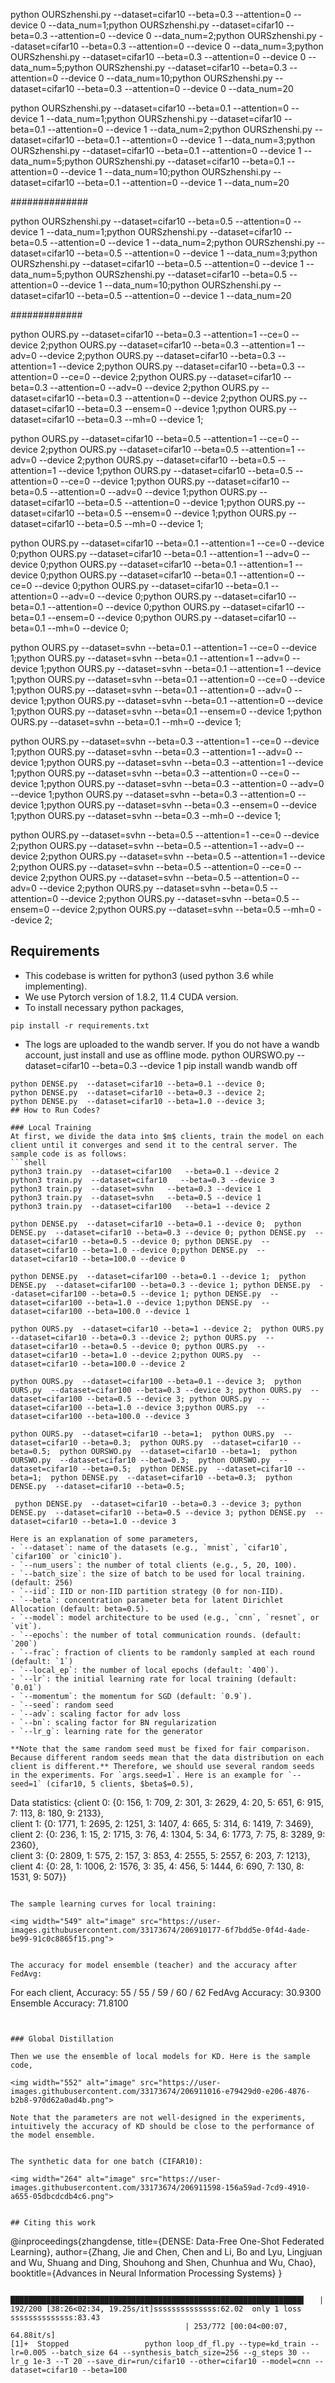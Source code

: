 python OURSzhenshi.py --dataset=cifar10 --beta=0.3 --attention=0 --device 0 --data_num=1;python OURSzhenshi.py --dataset=cifar10 --beta=0.3 --attention=0 --device 0 --data_num=2;python OURSzhenshi.py --dataset=cifar10 --beta=0.3 --attention=0 --device 0 --data_num=3;python OURSzhenshi.py --dataset=cifar10 --beta=0.3 --attention=0 --device 0 --data_num=5;python OURSzhenshi.py --dataset=cifar10 --beta=0.3 --attention=0 --device 0 --data_num=10;python OURSzhenshi.py --dataset=cifar10 --beta=0.3 --attention=0 --device 0 --data_num=20


python OURSzhenshi.py --dataset=cifar10 --beta=0.1 --attention=0 --device 1 --data_num=1;python OURSzhenshi.py --dataset=cifar10 --beta=0.1 --attention=0 --device 1 --data_num=2;python OURSzhenshi.py --dataset=cifar10 --beta=0.1 --attention=0 --device 1 --data_num=3;python OURSzhenshi.py --dataset=cifar10 --beta=0.1 --attention=0 --device 1 --data_num=5;python OURSzhenshi.py --dataset=cifar10 --beta=0.1 --attention=0 --device 1 --data_num=10;python OURSzhenshi.py --dataset=cifar10 --beta=0.1 --attention=0 --device 1 --data_num=20

##############

python OURSzhenshi.py --dataset=cifar10 --beta=0.5 --attention=0 --device 1 --data_num=1;python OURSzhenshi.py --dataset=cifar10 --beta=0.5 --attention=0 --device 1 --data_num=2;python OURSzhenshi.py --dataset=cifar10 --beta=0.5 --attention=0 --device 1 --data_num=3;python OURSzhenshi.py --dataset=cifar10 --beta=0.5 --attention=0 --device 1 --data_num=5;python OURSzhenshi.py --dataset=cifar10 --beta=0.5 --attention=0 --device 1 --data_num=10;python OURSzhenshi.py --dataset=cifar10 --beta=0.5 --attention=0 --device 1 --data_num=20

#############






python OURS.py  --dataset=cifar10 --beta=0.3 --attention=1 --ce=0 --device 2;python OURS.py  --dataset=cifar10 --beta=0.3 --attention=1 --adv=0 --device 2;python OURS.py  --dataset=cifar10 --beta=0.3 --attention=1 --device 2;python OURS.py  --dataset=cifar10 --beta=0.3 --attention=0 --ce=0 --device 2;python OURS.py  --dataset=cifar10 --beta=0.3 --attention=0 --adv=0 --device 2;python OURS.py  --dataset=cifar10 --beta=0.3 --attention=0 --device 2;python OURS.py  --dataset=cifar10 --beta=0.3  --ensem=0 --device 1;python OURS.py  --dataset=cifar10 --beta=0.3  --mh=0 --device 1;



python OURS.py  --dataset=cifar10 --beta=0.5 --attention=1 --ce=0 --device 2;python OURS.py  --dataset=cifar10 --beta=0.5 --attention=1 --adv=0 --device 2;python OURS.py  --dataset=cifar10 --beta=0.5 --attention=1 --device 1;python OURS.py  --dataset=cifar10 --beta=0.5 --attention=0 --ce=0 --device 1;python OURS.py  --dataset=cifar10 --beta=0.5 --attention=0 --adv=0 --device 1;python OURS.py  --dataset=cifar10 --beta=0.5 --attention=0 --device 1;python OURS.py  --dataset=cifar10 --beta=0.5  --ensem=0 --device 1;python OURS.py  --dataset=cifar10 --beta=0.5  --mh=0 --device 1;


python OURS.py  --dataset=cifar10 --beta=0.1 --attention=1 --ce=0 --device 0;python OURS.py  --dataset=cifar10 --beta=0.1 --attention=1 --adv=0 --device 0;python OURS.py  --dataset=cifar10 --beta=0.1 --attention=1 --device 0;python OURS.py  --dataset=cifar10 --beta=0.1 --attention=0 --ce=0 --device 0;python OURS.py  --dataset=cifar10 --beta=0.1 --attention=0 --adv=0 --device 0;python OURS.py  --dataset=cifar10 --beta=0.1 --attention=0 --device 0;python OURS.py  --dataset=cifar10 --beta=0.1  --ensem=0 --device 0;python OURS.py  --dataset=cifar10 --beta=0.1  --mh=0 --device 0;

python OURS.py  --dataset=svhn --beta=0.1 --attention=1 --ce=0 --device 1;python OURS.py  --dataset=svhn --beta=0.1 --attention=1 --adv=0 --device 1;python OURS.py  --dataset=svhn --beta=0.1 --attention=1 --device 1;python OURS.py  --dataset=svhn --beta=0.1 --attention=0 --ce=0 --device 1;python OURS.py  --dataset=svhn --beta=0.1 --attention=0 --adv=0 --device 1;python OURS.py  --dataset=svhn --beta=0.1 --attention=0 --device 1;python OURS.py  --dataset=svhn --beta=0.1  --ensem=0 --device 1;python OURS.py  --dataset=svhn --beta=0.1  --mh=0 --device 1;

python OURS.py  --dataset=svhn --beta=0.3 --attention=1 --ce=0 --device 1;python OURS.py  --dataset=svhn --beta=0.3 --attention=1 --adv=0 --device 1;python OURS.py  --dataset=svhn --beta=0.3 --attention=1 --device 1;python OURS.py  --dataset=svhn --beta=0.3 --attention=0 --ce=0 --device 1;python OURS.py  --dataset=svhn --beta=0.3 --attention=0 --adv=0 --device 1;python OURS.py  --dataset=svhn --beta=0.3 --attention=0 --device 1;python OURS.py  --dataset=svhn --beta=0.3  --ensem=0 --device 1;python OURS.py  --dataset=svhn --beta=0.3  --mh=0 --device 1;

python OURS.py  --dataset=svhn --beta=0.5 --attention=1 --ce=0 --device 2;python OURS.py  --dataset=svhn --beta=0.5 --attention=1 --adv=0 --device 2;python OURS.py  --dataset=svhn --beta=0.5 --attention=1 --device 2;python OURS.py  --dataset=svhn --beta=0.5 --attention=0 --ce=0 --device 2;python OURS.py  --dataset=svhn --beta=0.5 --attention=0 --adv=0 --device 2;python OURS.py  --dataset=svhn --beta=0.5 --attention=0 --device 2;python OURS.py  --dataset=svhn --beta=0.5  --ensem=0 --device 2;python OURS.py  --dataset=svhn --beta=0.5  --mh=0 --device 2;



## Requirements
- This codebase is written for python3 (used python 3.6 while implementing).
- We use Pytorch version of 1.8.2, 11.4 CUDA version.
- To install necessary python packages,

`pip install -r requirements.txt`

- The logs are uploaded to the wandb server. If you do not have a wandb account, just install and use as offline mode.
python OURSWO.py  --dataset=cifar10 --beta=0.3 --device 1
pip install wandb
wandb off
```
python DENSE.py  --dataset=cifar10 --beta=0.1 --device 0;
python DENSE.py  --dataset=cifar10 --beta=0.3 --device 2; 
python DENSE.py  --dataset=cifar10 --beta=1.0 --device 3;
## How to Run Codes?

### Local Training 
At first, we divide the data into $m$ clients, train the model on each client until it converges and send it to the central server. The sample code is as follows:
```shell
python3 train.py  --dataset=cifar100   --beta=0.1 --device 2
python3 train.py  --dataset=cifar10   --beta=0.3 --device 3
python3 train.py  --dataset=svhn   --beta=0.3 --device 1
python3 train.py  --dataset=svhn   --beta=0.5 --device 1
python3 train.py  --dataset=cifar100   --beta=1 --device 2

python DENSE.py  --dataset=cifar10 --beta=0.1 --device 0;  python DENSE.py  --dataset=cifar10 --beta=0.3 --device 0; python DENSE.py  --dataset=cifar10 --beta=0.5 --device 0; python DENSE.py  --dataset=cifar10 --beta=1.0 --device 0;python DENSE.py  --dataset=cifar10 --beta=100.0 --device 0

python DENSE.py  --dataset=cifar100 --beta=0.1 --device 1;  python DENSE.py  --dataset=cifar100 --beta=0.3 --device 1; python DENSE.py  --dataset=cifar100 --beta=0.5 --device 1; python DENSE.py  --dataset=cifar100 --beta=1.0 --device 1;python DENSE.py  --dataset=cifar100 --beta=100.0 --device 1

python OURS.py  --dataset=cifar10 --beta=1 --device 2;  python OURS.py  --dataset=cifar10 --beta=0.3 --device 2; python OURS.py  --dataset=cifar10 --beta=0.5 --device 0; python OURS.py  --dataset=cifar10 --beta=1.0 --device 2;python OURS.py  --dataset=cifar10 --beta=100.0 --device 2

python OURS.py  --dataset=cifar100 --beta=0.1 --device 3;  python OURS.py  --dataset=cifar100 --beta=0.3 --device 3; python OURS.py  --dataset=cifar100 --beta=0.5 --device 3; python OURS.py  --dataset=cifar100 --beta=1.0 --device 3;python OURS.py  --dataset=cifar100 --beta=100.0 --device 3

python OURS.py  --dataset=cifar10 --beta=1;  python OURS.py  --dataset=cifar10 --beta=0.3;  python OURS.py  --dataset=cifar10 --beta=0.5;  python OURSWO.py  --dataset=cifar10 --beta=1;  python OURSWO.py  --dataset=cifar10 --beta=0.3;  python OURSWO.py  --dataset=cifar10 --beta=0.5;  python DENSE.py  --dataset=cifar10 --beta=1;  python DENSE.py  --dataset=cifar10 --beta=0.3;  python DENSE.py  --dataset=cifar10 --beta=0.5;  

 python DENSE.py  --dataset=cifar10 --beta=0.3 --device 3; python DENSE.py  --dataset=cifar10 --beta=0.5 --device 3; python DENSE.py  --dataset=cifar10 --beta=1.0 --device 3

Here is an explanation of some parameters,
- `--dataset`: name of the datasets (e.g., `mnist`, `cifar10`, `cifar100` or `cinic10`).
- `--num_users`: the number of total clients (e.g., 5, 20, 100).
- `--batch_size`: the size of batch to be used for local training. (default: 256)
- `--iid`: IID or non-IID partition strategy (0 for non-IID).
- `--beta`: concentration parameter beta for latent Dirichlet Allocation (default: beta=0.5).
- `--model`: model architecture to be used (e.g., `cnn`, `resnet`, or `vit`).
- `--epochs`: the number of total communication rounds. (default: `200`)
- `--frac`: fraction of clients to be ramdonly sampled at each round (default: `1`)
- `--local_ep`: the number of local epochs (default: `400`).
- `--lr`: the initial learning rate for local training (default: `0.01`)
- `--momentum`: the momentum for SGD (default: `0.9`).
- `--seed`: random seed
- `--adv`: scaling factor for adv loss
- `--bn`: scaling factor for BN regularization
- `--lr_g`: learning rate for the generator

**Note that the same random seed must be fixed for fair comparison. Because different random seeds mean that the data distribution on each client is different.** Therefore, we should use several random seeds in the experiments. For `args.seed=1`. Here is an example for `--seed=1` (cifar10, 5 clients, $beta$=0.5),
```
Data statistics: {client 0: {0: 156, 1: 709, 2: 301, 3: 2629, 4: 20, 5: 651, 6: 915, 7: 113, 8: 180, 9: 2133}, \
client 1: {0: 1771, 1: 2695, 2: 1251, 3: 1407, 4: 665, 5: 314, 6: 1419, 7: 3469}, \
client 2: {0: 236, 1: 15, 2: 1715, 3: 76, 4: 1304, 5: 34, 6: 1773, 7: 75, 8: 3289, 9: 2360}, \
client 3: {0: 2809, 1: 575, 2: 157, 3: 853, 4: 2555, 5: 2557, 6: 203, 7: 1213}, \
client 4: {0: 28, 1: 1006, 2: 1576, 3: 35, 4: 456, 5: 1444, 6: 690, 7: 130, 8: 1531, 9: 507}}
```

The sample learning curves for local training:

<img width="549" alt="image" src="https://user-images.githubusercontent.com/33173674/206910177-6f7bdd5e-0f4d-4ade-be99-91c0c8865f15.png">


The accuracy for model ensemble (teacher) and the accuracy after FedAvg:
```
For each client, Accuracy: 55 / 55 / 59 / 60 / 62
FedAvg Accuracy: 30.9300
Ensemble Accuracy: 71.8100
```


### Global Distillation

Then we use the ensemble of local models for KD. Here is the sample code,
```


```
<img width="552" alt="image" src="https://user-images.githubusercontent.com/33173674/206911016-e79429d0-e206-4876-b2b8-970d62a0ad4b.png">

Note that the parameters are not well-designed in the experiments, intuitively the accuracy of KD should be close to the performance of the model ensemble.


The synthetic data for one batch (CIFAR10):

<img width="264" alt="image" src="https://user-images.githubusercontent.com/33173674/206911598-156a59ad-7cd9-4910-a655-05dbcdcdb4c6.png">


## Citing this work

```
@inproceedings{zhangdense,
  title={DENSE: Data-Free One-Shot Federated Learning},
  author={Zhang, Jie and Chen, Chen and Li, Bo and Lyu, Lingjuan and Wu, Shuang and Ding, Shouhong and Shen, Chunhua and Wu, Chao},
  booktitle={Advances in Neural Information Processing Systems}
}
```

█████████████████████████████████████████████████████████████████▌   | 192/200 [38:26<02:34, 19.25s/it]ssssssssssssss:62.02  only 1 loss
ssssssssssssss:83.43
                                       | 253/772 [00:04<00:07, 64.88it/s]
[1]+  Stopped                 python loop_df_fl.py --type=kd_train --lr=0.005 --batch_size 64 --synthesis_batch_size=256 --g_steps 30 --lr_g 1e-3 --T 20 --save_dir=run/cifar10 --other=cifar10 --model=cnn --dataset=cifar10 --beta=100
